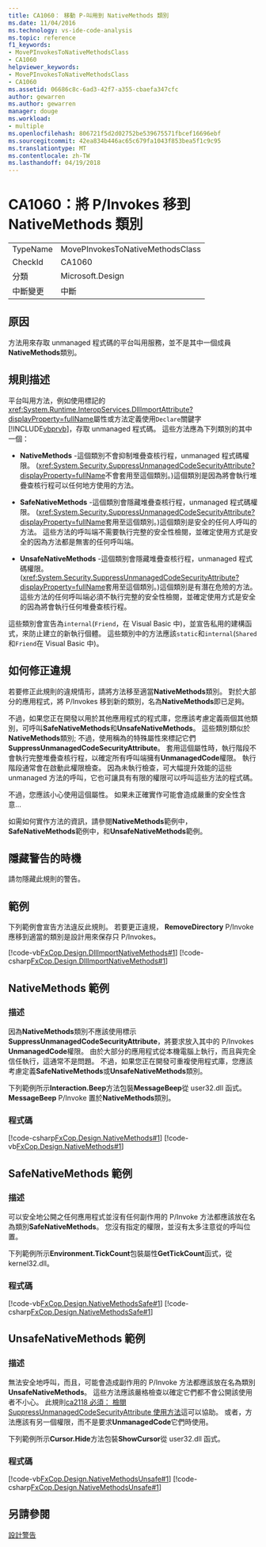 ```yaml
---
title: CA1060： 移動 P-叫用到 NativeMethods 類別
ms.date: 11/04/2016
ms.technology: vs-ide-code-analysis
ms.topic: reference
f1_keywords:
- MovePInvokesToNativeMethodsClass
- CA1060
helpviewer_keywords:
- MovePInvokesToNativeMethodsClass
- CA1060
ms.assetid: 06686c8c-6ad3-42f7-a355-cbaefa347cfc
author: gewarren
ms.author: gewarren
manager: douge
ms.workload:
- multiple
ms.openlocfilehash: 806721f5d2d02752be539675571fbcef16696ebf
ms.sourcegitcommit: 42ea834b446ac65c679fa1043f853bea5f1c9c95
ms.translationtype: MT
ms.contentlocale: zh-TW
ms.lasthandoff: 04/19/2018
---
```

# <a name="ca1060-move-pinvokes-to-nativemethods-class"></a>CA1060：將 P/Invokes 移到 NativeMethods 類別
|||
|-|-|
|TypeName|MovePInvokesToNativeMethodsClass|
|CheckId|CA1060|
|分類|Microsoft.Design|
|中斷變更|中斷|

## <a name="cause"></a>原因
 方法用來存取 unmanaged 程式碼的平台叫用服務，並不是其中一個成員**NativeMethods**類別。

## <a name="rule-description"></a>規則描述
 平台叫用方法，例如使用標記的<xref:System.Runtime.InteropServices.DllImportAttribute?displayProperty=fullName>屬性或方法定義使用`Declare`關鍵字[!INCLUDE[vbprvb](../code-quality/includes/vbprvb_md.md)]，存取 unmanaged 程式碼。 這些方法應為下列類別的其中一個：

-   **NativeMethods** -這個類別不會抑制堆疊查核行程，unmanaged 程式碼權限。 (<xref:System.Security.SuppressUnmanagedCodeSecurityAttribute?displayProperty=fullName>不會套用至這個類別。)這個類別是因為將會執行堆疊查核行程可以任何地方使用的方法。

-   **SafeNativeMethods** -這個類別會隱藏堆疊查核行程，unmanaged 程式碼權限。 (<xref:System.Security.SuppressUnmanagedCodeSecurityAttribute?displayProperty=fullName>套用至這個類別。)這個類別是安全的任何人呼叫的方法。 這些方法的呼叫端不需要執行完整的安全性檢閱，並確定使用方式是安全的因為方法都是無害的任何呼叫端。

-   **UnsafeNativeMethods** -這個類別會隱藏堆疊查核行程，unmanaged 程式碼權限。 (<xref:System.Security.SuppressUnmanagedCodeSecurityAttribute?displayProperty=fullName>套用至這個類別。)這個類別是有潛在危險的方法。 這些方法的任何呼叫端必須不執行完整的安全性檢閱，並確定使用方式是安全的因為將會執行任何堆疊查核行程。

 這些類別會宣告為`internal`(`Friend`，在 Visual Basic 中)，並宣告私用的建構函式，來防止建立的新執行個體。 這些類別中的方法應該`static`和`internal`(`Shared`和`Friend`在 Visual Basic 中)。

## <a name="how-to-fix-violations"></a>如何修正違規
 若要修正此規則的違規情形，請將方法移至適當**NativeMethods**類別。 對於大部分的應用程式，將 P/Invokes 移到新的類別，名為**NativeMethods**即已足夠。

 不過，如果您正在開發以用於其他應用程式的程式庫，您應該考慮定義兩個其他類別，可呼叫**SafeNativeMethods**和**UnsafeNativeMethods**。 這些類別類似於**NativeMethods**類別; 不過，使用稱為的特殊屬性來標記它們**SuppressUnmanagedCodeSecurityAttribute**。 套用這個屬性時，執行階段不會執行完整堆疊查核行程，以確定所有呼叫端擁有**UnmanagedCode**權限。 執行階段通常會在啟動此權限檢查。 因為未執行檢查，可大幅提升效能的這些 unmanaged 方法的呼叫，它也可讓具有有限的權限可以呼叫這些方法的程式碼。

 不過，您應該小心使用這個屬性。 如果未正確實作可能會造成嚴重的安全性含意...

 如需如何實作方法的資訊，請參閱**NativeMethods**範例中， **SafeNativeMethods**範例中，和**UnsafeNativeMethods**範例。

## <a name="when-to-suppress-warnings"></a>隱藏警告的時機
 請勿隱藏此規則的警告。

## <a name="example"></a>範例
 下列範例會宣告方法違反此規則。 若要更正違規， **RemoveDirectory** P/Invoke 應移到適當的類別是設計用來保存只 P/Invokes。

 [!code-vb[FxCop.Design.DllImportNativeMethods#1](../code-quality/codesnippet/VisualBasic/ca1060-move-p-invokes-to-nativemethods-class_1.vb)]
 [!code-csharp[FxCop.Design.DllImportNativeMethods#1](../code-quality/codesnippet/CSharp/ca1060-move-p-invokes-to-nativemethods-class_1.cs)]

## <a name="nativemethods-example"></a>NativeMethods 範例

### <a name="description"></a>描述
 因為**NativeMethods**類別不應該使用標示**SuppressUnmanagedCodeSecurityAttribute**，將要求放入其中的 P/Invokes **UnmanagedCode**權限。 由於大部分的應用程式從本機電腦上執行，而且與完全信任執行，這通常不是問題。 不過，如果您正在開發可重複使用程式庫，您應該考慮定義**SafeNativeMethods**或**UnsafeNativeMethods**類別。

 下列範例所示**Interaction.Beep**方法包裝**MessageBeep**從 user32.dll 函式。 **MessageBeep** P/Invoke 置於**NativeMethods**類別。

### <a name="code"></a>程式碼
 [!code-csharp[FxCop.Design.NativeMethods#1](../code-quality/codesnippet/CSharp/ca1060-move-p-invokes-to-nativemethods-class_2.cs)]
 [!code-vb[FxCop.Design.NativeMethods#1](../code-quality/codesnippet/VisualBasic/ca1060-move-p-invokes-to-nativemethods-class_2.vb)]

## <a name="safenativemethods-example"></a>SafeNativeMethods 範例

### <a name="description"></a>描述
 可以安全地公開之任何應用程式並沒有任何副作用的 P/Invoke 方法都應該放在名為類別**SafeNativeMethods**。 您沒有指定的權限，並沒有太多注意從的呼叫位置。

 下列範例所示**Environment.TickCount**包裝屬性**GetTickCount**函式，從 kernel32.dll。

### <a name="code"></a>程式碼
 [!code-vb[FxCop.Design.NativeMethodsSafe#1](../code-quality/codesnippet/VisualBasic/ca1060-move-p-invokes-to-nativemethods-class_3.vb)]
 [!code-csharp[FxCop.Design.NativeMethodsSafe#1](../code-quality/codesnippet/CSharp/ca1060-move-p-invokes-to-nativemethods-class_3.cs)]

## <a name="unsafenativemethods-example"></a>UnsafeNativeMethods 範例

### <a name="description"></a>描述
 無法安全地呼叫，而且，可能會造成副作用的 P/Invoke 方法都應該放在名為類別**UnsafeNativeMethods**。 這些方法應該嚴格檢查以確定它們都不會公開該使用者不小心。 此規則[ca2118 必須： 檢閱 SuppressUnmanagedCodeSecurityAttribute 使用方法](../code-quality/ca2118-review-suppressunmanagedcodesecurityattribute-usage.md)這可以協助。 或者，方法應該有另一個權限，而不是要求**UnmanagedCode**它們時使用。

 下列範例所示**Cursor.Hide**方法包裝**ShowCursor**從 user32.dll 函式。

### <a name="code"></a>程式碼
 [!code-vb[FxCop.Design.NativeMethodsUnsafe#1](../code-quality/codesnippet/VisualBasic/ca1060-move-p-invokes-to-nativemethods-class_4.vb)]
 [!code-csharp[FxCop.Design.NativeMethodsUnsafe#1](../code-quality/codesnippet/CSharp/ca1060-move-p-invokes-to-nativemethods-class_4.cs)]

## <a name="see-also"></a>另請參閱
 [設計警告](../code-quality/design-warnings.md)
